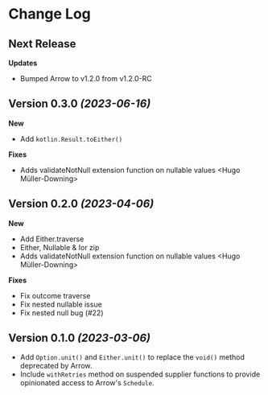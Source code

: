 Change Log
==========

Next Release
----------------------------

**Updates**
* Bumped Arrow to v1.2.0 from v1.2.0-RC <Jem Mawson>

Version 0.3.0 *(2023-06-16)*
----------------------------

**New**
* Add `kotlin.Result.toEither()` <Jem Mawson>

**Fixes**
* Adds validateNotNull extension function on nullable values <Hugo Müller-Downing>

Version 0.2.0 *(2023-04-06)*
----------------------------

**New**
* Add Either.traverse <Simon Vergauwen>
* Either, Nullable & Ior zip <Simon Vergauwen>
* Adds validateNotNull extension function on nullable values <Hugo Müller-Downing>

**Fixes**
* Fix outcome traverse <Simon Vergauwen>
* Fix nested nullable issue <Simon Vergauwen>
* Fix nested null bug (#22) <Simon Vergauwen>


Version 0.1.0 *(2023-03-06)*
----------------------------

* Add `Option.unit()` and `Either.unit()` to replace the `void()` method deprecated by Arrow.
* Include `withRetries` method on suspended supplier functions to provide opinionated access to Arrow's `Schedule`.
